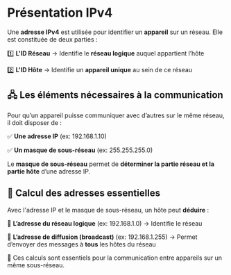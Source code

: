 # Présentation IPv4

Une **adresse IPv4** est utilisée pour identifier un **appareil** sur un réseau. Elle est constituée de deux parties :

1️⃣ **L'ID Réseau** → Identifie le **réseau logique** auquel appartient l’hôte

2️⃣ **L'ID Hôte** → Identifie un **appareil unique** au sein de ce réseau


## **🖧 Les éléments nécessaires à la communication**

Pour qu’un appareil puisse communiquer avec d’autres sur le même réseau, il doit disposer de :

✅ **Une adresse IP** (ex: 192.168.1.10)

✅ **Un masque de sous-réseau** (ex: 255.255.255.0)

Le **masque de sous-réseau** permet de **déterminer la partie réseau et la partie hôte** d’une adresse IP.


## **🔢 Calcul des adresses essentielles**

Avec l'adresse IP et le masque de sous-réseau, un hôte peut **déduire** :

🔹 **L’adresse du réseau logique** (ex: 192.168.1.0) → Identifie le réseau

🔹 **L’adresse de diffusion (broadcast)** (ex: 192.168.1.255) → Permet d’envoyer des messages à **tous** les hôtes du réseau

📌 Ces calculs sont essentiels pour la communication entre appareils sur un même sous-réseau.
